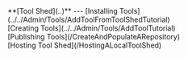 <div class='linkbox'>
**[Tool Shed](..)**
---
[Installing Tools](../../Admin/Tools/AddToolFromToolShedTutorial)<br />
[Creating Tools](../../Admin/Tools/AddToolTutorial)<br />
[Publishing Tools](/CreateAndPopulateARepository)<br />
[Hosting Tool Shed](/HostingALocalToolShed)<br />
</div>
